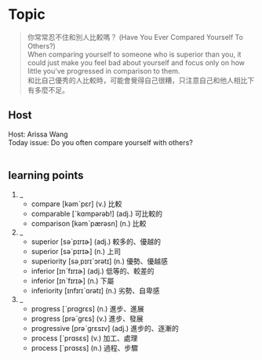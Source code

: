 # Topic

> 你常常忍不住和別人比較嗎？ (Have You Ever Compared Yourself To Others?) <br>
> When comparing yourself to someone who is superior than you, it could just make you feel bad about yourself and focus only on how little you've progressed in comparison to them. <br>
> 和比自己優秀的人比較時，可能會覺得自己很糟，只注意自己和他人相比下有多麼不足。 <br>

## Host
Host: Arissa Wang
<br>Today issue: Do you often compare yourself with others?
<br><br>
## learning points
1. _
	* compare  [kəmˋpɛr]  (v.)  比較
	* comparable  [ˋkɑmpərəb!]  (adj.)  可比較的
	* comparison  [kəmˋpærəsn]  (n.)  比較
2. _
	* superior  [səˋpɪrɪɚ]  (adj.)  較多的、優越的
	* superior  [səˋpɪrɪɚ]  (n.)  上司
	* superiority  [sə͵pɪrɪˋɔrətɪ]  (n.)  優勢、優越感
	* inferior   [ɪnˋfɪrɪɚ]  (adj.)  低等的、較差的
	* inferior   [ɪnˋfɪrɪɚ]  (n.)  下屬
	* inferiority   [ɪnfɪrɪˋɑrətɪ]  (n.)  劣勢、自卑感
3. _
	* progress  [ˋprɑgrɛs]  (n.)  進步、進展
	* progress  [prəˋgrɛs]  (v.)  進步、發展
	* progressive  [prəˋgrɛsɪv]  (adj.)  進步的、逐漸的
	* process  [ˋprɑsɛs]  (v.)  加工、處理
	* process  [ˋprɑsɛs]  (n.)  過程、步驟
